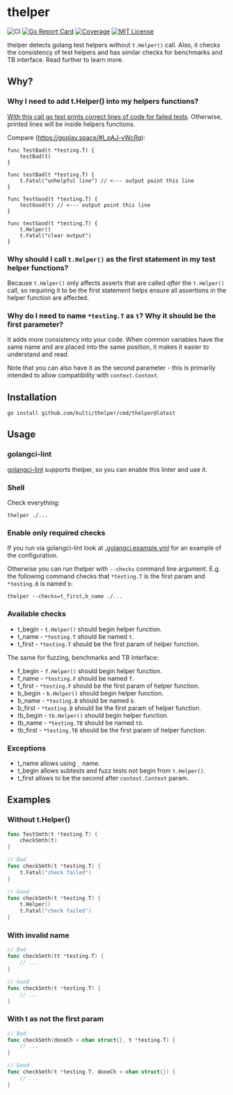 # thelper

![CI](https://github.com/kulti/thelper/workflows/CI/badge.svg)
[![Go Report Card](https://goreportcard.com/badge/github.com/kulti/thelper)](https://goreportcard.com/report/github.com/kulti/thelper)
[![Coverage](https://coveralls.io/repos/github/kulti/thelper/badge.svg?branch=master)](https://coveralls.io/github/kulti/thelper?branch=master)
[![MIT License](http://img.shields.io/badge/license-MIT-blue.svg?style=flat)](LICENSE)

thelper detects golang test helpers without `t.Helper()` call. Also, it checks the consistency of test helpers and has similar checks for benchmarks and TB interface. Read further to learn more.

## Why?
### Why I need to add t.Helper() into my helpers functions?

[With this call go test prints correct lines of code for failed tests](https://golang.org/pkg/testing/#T.Helper
). Otherwise, printed lines will be inside helpers functions.

Compare (https://goplay.space/#I_pAJ-vWcRq):
```
func TestBad(t *testing.T) {
	testBad(t)
}

func testBad(t *testing.T) {
	t.Fatal("unhelpful line") // <--- output point this line
}

func TestGood(t *testing.T) {
	testGood(t) // <--- output point this line
}

func testGood(t *testing.T) {
	t.Helper()
	t.Fatal("clear output")
}
```

### Why should I call `t.Helper()` as the first statement in my test helper functions?

Because `t.Helper()` only affects asserts that are called _after_ the `t.Helper()` call, so requiring it to be the first statement helps ensure
all assertions in the helper function are affected.

### Why do I need to name `*testing.T` as `t`? Why it should be the first parameter?

It adds more consistency into your code. When common variables have the same name and are placed into the same position, it makes it easier to understand and read.

Note that you can also have it as the second parameter - this is primarily intended to allow compatibility with `context.Context`.

## Installation

```
go install github.com/kulti/thelper/cmd/thelper@latest
```

## Usage

### golangci-lint

[golangci-lint](https://golangci-lint.run/) supports thelper, so you can enable this linter and use it.

### Shell

Check everything:
```
thelper ./...
```

### Enable only required checks

If you run via golangci-lint look at [.golangci.example.yml](https://golangci-lint.run/usage/configuration/#config-file) for an example of the configuration.

Otherwise you can run thelper with `--checks` command line argument. E.g. the following command checks that `*testing.T` is the first param and `*testing.B` is named `b`:
```
thelper --checks=t_first,b_name ./...
```

### Available checks
* t_begin - `t.Helper()` should begin helper function.
* t_name - `*testing.T` should be named `t`.
* t_first - `*testing.T` should be the first param of helper function.

The same for fuzzing, benchmarks and TB interface:
* f_begin - `f.Helper()` should begin helper function.
* f_name - `*testing.F` should be named `f`.
* f_first - `*testing.F` should be the first param of helper function.
* b_begin - `b.Helper()` should begin helper function.
* b_name - `*testing.B` should be named `b`.
* b_first - `*testing.B` should be the first param of helper function.
* tb_begin - `tb.Helper()` should begin helper function.
* tb_name - `*testing.TB` should be named `tb`.
* tb_first - `*testing.TB` should be the first param of helper function.

### Exceptions

* t_name allows using `_` name.
* t_begin allows subtests and fuzz tests not begin from `t.Helper()`.
* t_first allows to be the second after `context.Context` param.

## Examples

### Without t.Helper()

```go
func TestSmth(t *testing.T) {
	checkSmth(t)
}

// Bad
func checkSmth(t *testing.T) {
	t.Fatal("check failed")
}

// Good
func checkSmth(t *testing.T) {
	t.Helper()
	t.Fatal("check failed")
}
```

### With invalid name

```go
// Bad
func checkSmth(tt *testing.T) {
    // ...
}

// Good
func checkSmth(t *testing.T) {
    // ...
}
```

### With t as not the first param

```go
// Bad
func checkSmth(doneCh <-chan struct{}, t *testing.T) {
    // ...
}

// Good
func checkSmth(t *testing.T, doneCh <-chan struct{}) {
    // ...
}
```
